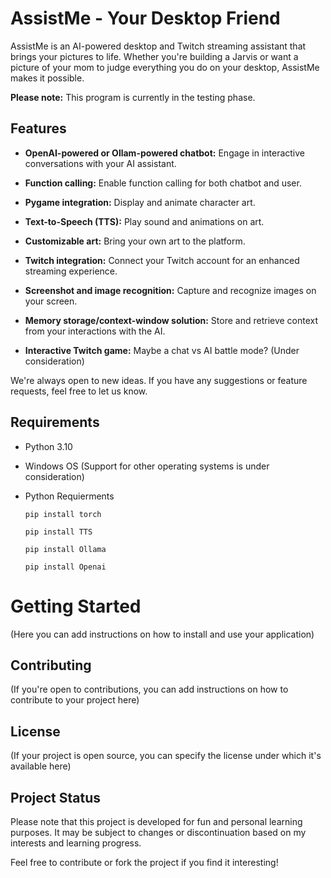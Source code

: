 # AssistMe - Your Desktop Friend

AssistMe is an AI-powered desktop and Twitch streaming assistant that brings your pictures to life. Whether you're building a Jarvis or want a picture of your mom to judge everything you do on your desktop, AssistMe makes it possible.

**Please note:** This program is currently in the testing phase.

## Features

- **OpenAI-powered or Ollam-powered chatbot:** Engage in interactive conversations with your AI assistant. 

- **Function calling:** Enable function calling for both chatbot and user.

- **Pygame integration:** Display and animate character art.

- **Text-to-Speech (TTS):** Play sound and animations on art.

- **Customizable art:** Bring your own art to the platform.

- **Twitch integration:** Connect your Twitch account for an enhanced streaming experience.

- **Screenshot and image recognition:** Capture and recognize images on your screen.

- **Memory storage/context-window solution:** Store and retrieve context from your interactions with the AI.

- **Interactive Twitch game:** Maybe a chat vs AI battle mode? (Under consideration)

We're always open to new ideas. If you have any suggestions or feature requests, feel free to let us know.

## Requirements

- Python 3.10
- Windows OS (Support for other operating systems is under consideration)
- Python Requierments
 
    `pip install torch`
 
    `pip install TTS`
 
    `pip install Ollama`
 
    `pip install Openai`


# Getting Started

(Here you can add instructions on how to install and use your application)

## Contributing

(If you're open to contributions, you can add instructions on how to contribute to your project here)

## License

(If your project is open source, you can specify the license under which it's available here)

## Project Status

Please note that this project is developed for fun and personal learning purposes. It may be subject to changes or discontinuation based on my interests and learning progress.

Feel free to contribute or fork the project if you find it interesting!